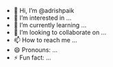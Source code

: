 - 👋 Hi, I’m @adrishpaik
- 👀 I’m interested in ...
- 🌱 I’m currently learning ...
- 💞️ I’m looking to collaborate on ...
- 📫 How to reach me ...
- 😄 Pronouns: ...
- ⚡ Fun fact: ...

<!---
adrishpaik/adrishpaik is a ✨ special ✨ repository because its `README.md` (this file) appears on your GitHub profile.
You can click the Preview link to take a look at your changes.
--->
